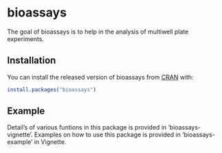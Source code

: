
<!-- README.md is generated from README.Rmd. Please edit that file -->

# bioassays

<!-- badges: start -->

<!-- badges: end -->

The goal of bioassays is to help in the analysis of multiwell plate
experiments.

## Installation

You can install the released version of bioassays from
[CRAN](https://CRAN.R-project.org) with:

``` r
install.packages("bioassays")
```

## Example

Detail’s of various funtions in this package is provided in
‘bioassays-vignette’. Examples on how to use this package is provided
in ‘bioassays-example’ in Vignette.
